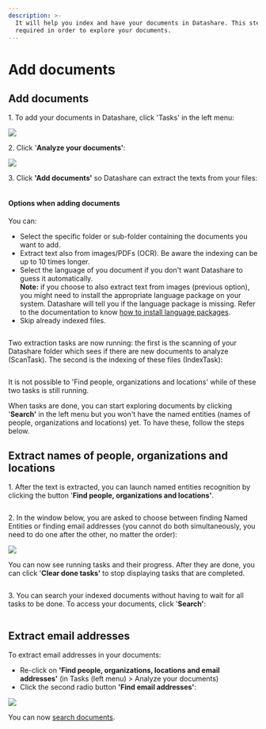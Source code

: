 ```yaml
---
description: >-
  It will help you index and have your documents in Datashare. This step is
  required in order to explore your documents.
---
```


# Add documents

## Add documents

1\. To add your documents in Datashare, click 'Tasks' in the left menu:

![](<../.gitbook/assets/Screenshot 2022-04-21 at 13.39.39.png>)

2\. Click '**Analyze your documents'**:

![](<../.gitbook/assets/Screenshot 2022-04-21 at 13.39.55.png>)

3\. Click **'Add documents'** so Datashare can extract the texts from your files:

<figure><img src="../.gitbook/assets/Screenshot 2022-11-09 at 16.51.32.png" alt=""><figcaption></figcaption></figure>

#### Options when adding documents

You can:

* Select the specific folder or sub-folder containing the documents you want to add.
* Extract text also from images/PDFs (OCR). Be aware the indexing can be up to 10 times longer.
* Select the language of you document if you don't want Datashare to guess it automatically.\
  **Note:** if you choose to also extract text from images (previous option), you might need to install the appropriate language package on your system. Datashare will tell you if the language package is missing. Refer to the documentation to know [how to install language packages](add-more-languages.md).
* Skip already indexed files.

<figure><img src="../.gitbook/assets/Screen Shot 2023-01-13 at 12.39.55.png" alt=""><figcaption></figcaption></figure>

Two extraction tasks are now running: the first is the scanning of your Datashare folder which sees if there are new documents to analyze (ScanTask). The second is the indexing of these files (IndexTask):

<figure><img src="../.gitbook/assets/cap1.png" alt=""><figcaption></figcaption></figure>

It is not possible to 'Find people, organizations and locations' while of these two tasks is still running.

When tasks are done, you can start exploring documents by clicking '**Search'** in the left menu but you won't have the named entities (names of people, organizations and locations) yet. To have these, follow the steps below.

## Extract names of people, organizations and locations

1\. After the text is extracted, you can launch named entities recognition by clicking the button '**Find people, organizations and locations'**.

<figure><img src="../.gitbook/assets/Tasks NER.png" alt=""><figcaption></figcaption></figure>

2\. In the window below, you are asked to choose between finding Named Entities or finding email addresses (you cannot do both simultaneously, you need to do one after the other, no matter the order):

![](<../.gitbook/assets/Screenshot 2022-04-21 at 13.40.40.png>)

You can now see running tasks and their progress. After they are done, you can click '**Clear done tasks'** to stop displaying tasks that are completed.

<figure><img src="../.gitbook/assets/Tasks clear.png" alt=""><figcaption></figcaption></figure>

3\. You can search your indexed documents without having to wait for all tasks to be done. To access your documents, click '**Search'**:

<figure><img src="../.gitbook/assets/Tasks search.png" alt=""><figcaption></figcaption></figure>

## Extract email addresses

To extract email addresses in your documents:

* Re-click on **'Find people, organizations, locations and email addresses'** (in Tasks (left menu) > Analyze your documents)
* Click the second radio button **'Find email addresses'**:

![](<../.gitbook/assets/Screenshot 2022-04-21 at 13.57.27.png>)

You can now [search documents](../usage/search-documents.md).
